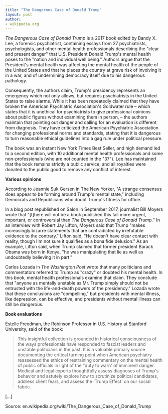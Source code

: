 ```yaml
---
title: "The Dangerous Case of Donald Trump"
layout: post
author:
- wikipedia.org
---
```


*The Dangerous Case of Donald Trump* is a 2017 book edited by Bandy X. Lee, a forensic psychiatrist, containing essays from 27 psychiatrists, psychologists, and other mental health professionals describing the "clear and present danger" that U.S. President Donald Trump's mental health poses to the "nation and individual well being." Authors argue that the President's mental health was affecting the mental health of the people of the United States and that he places the country at grave risk of involving it in a war, and of undermining democracy itself due to his dangerous pathology.

Consequently, the authors claim, Trump's presidency represents an emergency which not only allows, but requires psychiatrists in the United States to raise alarms. While it has been repeatedly claimed that they have broken the American Psychiatric Association's Goldwater rule – which states that it is unethical for psychiatrists to give professional opinions about public figures without examining them in person, – the authors maintain that pointing out danger and calling for an evaluation is different from diagnosis. They have criticized the American Psychiatric Association for changing professional norms and standards, stating that it is dangerous to turn reasonable ethical guidelines into a gag rule under political pressure.

The book was an instant New York Times Best Seller, and high demand led to a second edition, with 10 additional mental health professionals and some non-professionals (who are not counted in the "37"). Lee has maintained that the book remains strictly a public service, and all royalties were donated to the public good to remove any conflict of interest.

**Various opinions**

According to Jeannie Suk Gersen in The New Yorker, "A strange consensus does appear to be forming around Trump's mental state," including Democrats and Republicans who doubt Trump's fitness for office.

In a blog post republished on Salon in September 2017, journalist Bill Moyers wrote that "[t]here will not be a book published this fall more urgent, important, or controversial than *The Dangerous Case of Donald Trump.*" In an interview with Robert Jay Lifton, Moyers said that Trump "makes increasingly bizarre statements that are contradicted by irrefutable evidence to the contrary." Lifton said, "He doesn't have clear contact with reality, though I'm not sure it qualifies as a bona fide delusion." As an example, Lifton said, when Trump claimed that former president Barack Obama was born in Kenya, "he was manipulating that lie as well as undoubtedly believing it in part."

Carlos Lozada in *The Washington Post* wrote that many politicians and commentators referred to Trump as "crazy" or doubted his mental health. In this book, mental health professionals examine that claim. They conclude that "anyone as mentally unstable as Mr. Trump simply should not be entrusted with the life-and-death powers of the presidency." Lozada wrote that these conclusions are "compelling," but presidents with mental illness, like depression, can be effective, and presidents without mental illness can still be dangerous.

**Book evaluations**

Estelle Freedman, the Robinson Professor in U.S. History at Stanford University, said of the book:

> This insightful collection is grounded in historical consciousness of the ways professionals have responded to fascist leaders and unstable politicians in the past. It is a valuable primary source documenting the critical turning point when American psychiatry reassessed the ethics of restraining commentary on the mental health of public officials in light of the "duty to warn' of imminent danger. Medical and legal experts thoughtfully assess diagnoses of Trump's behavior and astutely explore how to scrutinize political candidates, address client fears, and assess the 'Trump Effect' on our social fabric.

[…]

Source: en.wikipedia.org/wiki/The\_Dangerous\_Case\_of\_Donald\_Trump
